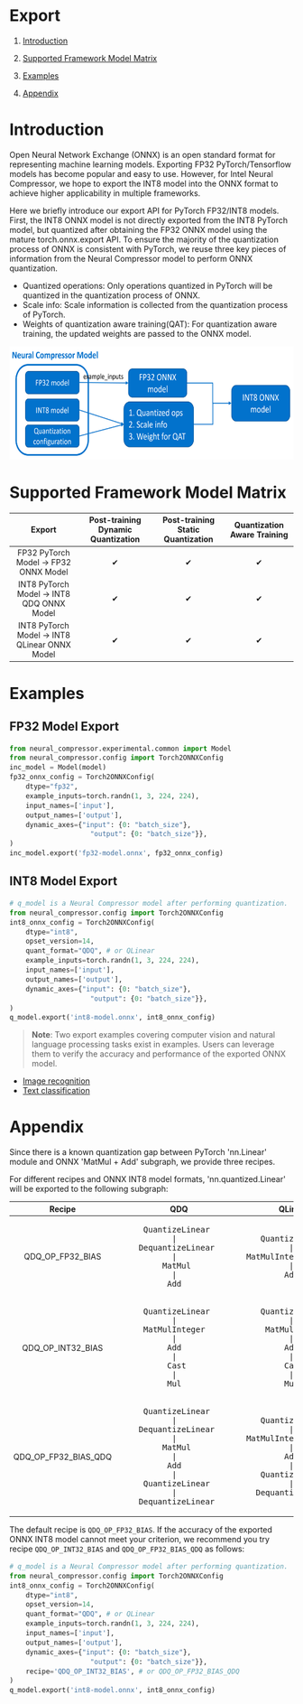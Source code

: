 Export
=====

1. [Introduction](#introduction)

2. [Supported Framework Model Matrix](#supported-framework-model-matrix)

3. [Examples](#examples)

4. [Appendix](#appendix)

# Introduction
Open Neural Network Exchange (ONNX) is an open standard format for representing machine learning models. Exporting FP32 PyTorch/Tensorflow models has become popular and easy to use. However, for Intel Neural Compressor, we hope to export the INT8 model into the ONNX format to achieve higher applicability in multiple frameworks.

Here we briefly introduce our export API for PyTorch FP32/INT8 models. First, the INT8 ONNX model is not directly exported from the INT8 PyTorch model, but quantized after obtaining the FP32 ONNX model using the mature torch.onnx.export API. To ensure the majority of the quantization process of ONNX is consistent with PyTorch, we reuse three key pieces of information from the Neural Compressor model to perform ONNX quantization.

 - Quantized operations: Only operations quantized in PyTorch will be quantized in the quantization process of ONNX.
 - Scale info: Scale information is collected from the quantization process of PyTorch.
 - Weights of quantization aware training(QAT): For quantization aware training, the updated weights are passed to the ONNX model.

<a target="_blank" href="./imgs/export.png" text-align:center>
    <center> 
        <img src="./imgs/export.png" alt="Architecture" width=650 height=200> 
    </center>
</a>

# Supported Framework Model Matrix

| Export | Post-training Dynamic Quantization | Post-training Static Quantization | Quantization Aware Training |
| :---: | :---: | :---: | :---: |
| FP32 PyTorch Model -> FP32 ONNX Model | &#10004; | &#10004; | &#10004; |
| INT8 PyTorch Model -> INT8 QDQ ONNX Model | &#10004; | &#10004; | &#10004; |
| INT8 PyTorch Model -> INT8 QLinear ONNX Model | &#10004; | &#10004; | &#10004; |

# Examples

## FP32 Model Export
```python
from neural_compressor.experimental.common import Model
from neural_compressor.config import Torch2ONNXConfig
inc_model = Model(model)
fp32_onnx_config = Torch2ONNXConfig(
    dtype="fp32",
    example_inputs=torch.randn(1, 3, 224, 224),
    input_names=['input'],
    output_names=['output'],
    dynamic_axes={"input": {0: "batch_size"},
                    "output": {0: "batch_size"}},
)
inc_model.export('fp32-model.onnx', fp32_onnx_config)
```

## INT8 Model Export

```python
# q_model is a Neural Compressor model after performing quantization.
from neural_compressor.config import Torch2ONNXConfig
int8_onnx_config = Torch2ONNXConfig(
    dtype="int8",
    opset_version=14,
    quant_format="QDQ", # or QLinear
    example_inputs=torch.randn(1, 3, 224, 224),
    input_names=['input'],
    output_names=['output'],
    dynamic_axes={"input": {0: "batch_size"},
                    "output": {0: "batch_size"}},
)
q_model.export('int8-model.onnx', int8_onnx_config)
```
> **Note**: Two export examples covering computer vision and natural language processing tasks exist in examples. Users can leverage them to verify the accuracy and performance of the exported ONNX model.
 - [Image recognition](/examples/pytorch/image_recognition/torchvision_models/export/fx/)
 - [Text classification](/examples/pytorch/nlp/huggingface_models/text-classification/export/fx/)

# Appendix

Since there is a known quantization gap between PyTorch 'nn.Linear' module and ONNX 'MatMul + Add' subgraph, we provide three recipes.

For different recipes and ONNX INT8 model formats, 'nn.quantized.Linear' will be exported to the following subgraph:


<table class="tg">
 <thead>
   <tr>
     <th align="center">Recipe</th>
     <th align="center">QDQ</th>
     <th align="center">QLinear</th>
   </tr>
 </thead>
 <tbody>
   <tr>
     <td align="center">QDQ_OP_FP32_BIAS</td>
     <td>
<pre>
     QuantizeLinear
           |
    DequantizeLinear
           |             
         MatMul
           |
          Add
</pre>
     </td>
     <td>
<pre>
   QuantizeLinear
         |
MatMulIntegerToFloat
         |
        Add 
</pre>
     </td>
   </tr>
   <tr>
     <td align="center">QDQ_OP_INT32_BIAS</td>
     <td>
<pre>
     QuantizeLinear
           |
     MatMulInteger
           |
          Add
           |
          Cast
           |
          Mul
</pre>
     </td>
     <td>
<pre>
   QuantizeLinear
         |
    MatMulInteger
         |
        Add
         |
        Cast
         |
        Mul
</pre>
     </td>
   </tr>
   <tr>
     <td align="center">QDQ_OP_FP32_BIAS_QDQ</td>
     <td>
<pre>
     QuantizeLinear
           |
    DequantizeLinear   
           |
         MatMul
           |
          Add
           |
     QuantizeLinear
           |
    DequantizeLinear
</pre>
     </td>
     <td>
<pre>
   QuantizeLinear
         |
MatMulIntegerToFloat
         |
        Add
         |
   QuantizeLinear
         |
  DequantizeLinear
</pre>
     </td>
   </tr>
 </tbody>
</table>

The default recipe is `QDQ_OP_FP32_BIAS`. If the accuracy of the exported ONNX INT8 model cannot meet your criterion, we recommend you try recipe `QDQ_OP_INT32_BIAS` and `QDQ_OP_FP32_BIAS_QDQ` as follows:
```python
# q_model is a Neural Compressor model after performing quantization.
from neural_compressor.config import Torch2ONNXConfig
int8_onnx_config = Torch2ONNXConfig(
    dtype="int8",
    opset_version=14,
    quant_format="QDQ", # or QLinear
    example_inputs=torch.randn(1, 3, 224, 224),
    input_names=['input'],
    output_names=['output'],
    dynamic_axes={"input": {0: "batch_size"},
                    "output": {0: "batch_size"}},
    recipe='QDQ_OP_INT32_BIAS', # or QDQ_OP_FP32_BIAS_QDQ
)
q_model.export('int8-model.onnx', int8_onnx_config)
```